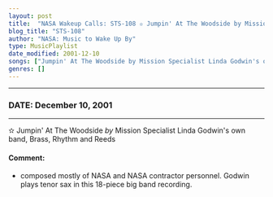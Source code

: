 ```yaml
---
layout: post
title:  "NASA Wakeup Calls: STS-108 ✫ Jumpin' At The Woodside by Mission Specialist Linda Godwin's own band, Brass, Rhythm and Reeds ✷ December 10, 2001"
blog_title: "STS-108"
author: "NASA: Music to Wake Up By"
type: MusicPlaylist
date_modified: 2001-12-10
songs: ["Jumpin' At The Woodside by Mission Specialist Linda Godwin's own band, Brass, Rhythm and Reeds"]
genres: []
---
```


----
### DATE: December 10, 2001
----
✫ Jumpin' At The Woodside *by* Mission Specialist Linda Godwin's own band, Brass, Rhythm and Reeds  

#### Comment:
* composed mostly of NASA and NASA contractor personnel. Godwin plays tenor sax in this 18-piece big band recording.



<br/>
<center>
	<a target="_blank"
	   href="https://twitter.com/intent/tweet?hashtags=Space,NASA,Playlist,NASAWakeupCalls,SpaceProgram&text=🚀 {{ page.author}}, {{ page.title }}. {{ site.url }}{{ page.url }}&via=nasawakeupcalls"><i class="fab fa-twitter" title="Tweet this page" alt="Tweet this page" style="font-size: 1.3em;"></i></a>
	&nbsp; 	<i class="fas fa-user-astronaut" style="font-size: 1.5em;"></i> &nbsp;
    <a id="custom_amazon_link"
       type="amzn" search="#"
       category="popular music">
    <i class="fab fa-amazon" style="font-size: 1.3em;"></i></a>
</center>

<!-- Randomly resolve an individual entry from a song array -->
<script src="/assets/javascript/seedrandom.min.js"></script>
<script>
  var wake_me_up = ["Jumpin' At The Woodside by Mission Specialist Linda Godwin's own band, Brass, Rhythm and Reeds"];
  var prng = new Math.seedrandom();
  function randomSong() {
    song = wake_me_up[Math.floor(Math.random() * wake_me_up.length)];
    var amazon_link = document.getElementById("custom_amazon_link");
    amazon_link.setAttribute("search", song);
  }
  window.onload = randomSong();
</script>
